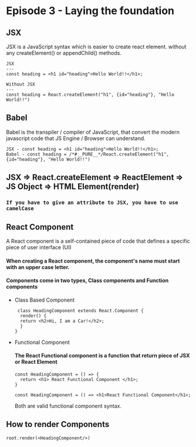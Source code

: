 # Episode 3 - Laying the foundation

## JSX

JSX is a JavaScript syntax which is easier to create react element. without any createElement() or appendChild() methods.

```
JSX
---
const heading = <h1 id="heading">Hello World!!</h1>;
```

```
Without JSX
---
const heading = React.createElement("h1", {id="heading"}, "Hello World!!")
```

## Babel

Babel is the transpiler / compiler of JavaScript, that convert the modern javascript code that JS Engine / Browser can understand.

```
JSX - const heading = <h1 id="heading">Hello World!!</h1>;
Babel - const heading = /*#__PURE__*/React.createElement("h1", {id="heading"}, "Hello World!!")

```

## JSX => React.createElement => ReactElement => JS Object => HTML Element(render)

### `If you have to give an attribute to JSX, you have to use camelCase`

## React Component

A React component is a self-contained piece of code that defines a specific piece of user interface (UI)

#### When creating a React component, the component's name must start with an upper case letter.

#### Components come in two types, Class components and Function components

- Class Based Component
  ```    
   class HeadingComponent extends React.Component {
    render() {
    return <h2>Hi, I am a Car!</h2>;
    }
  }
   ```
- Functional Component
  #### The React Functional component is a function that return piece of JSX or React Element
  ```
  const HeadingComponent = () => {
    return <h1> React Functional Component </h1>;
  }
  ```    
  ```
  const HeadingComponent = () => <h1>React Functional Component</h1>;
  ```
  Both are valid functional component syntax.

## How to render Components
  ```
  root.render(<HeadingComponent/>)
  ```